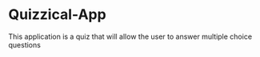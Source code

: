 # Quizzical-App
 This application is a quiz that will allow the user to answer multiple choice questions
